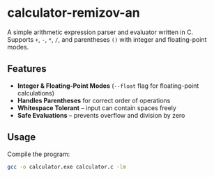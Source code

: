 # calculator-remizov-an 

A simple arithmetic expression parser and evaluator written in C.  
Supports `+`, `-`, `*`, `/`, and parentheses `()` with integer and floating-point modes.

## Features
- **Integer & Floating-Point Modes** (`--float` flag for floating-point calculations)
- **Handles Parentheses** for correct order of operations
- **Whitespace Tolerant** – input can contain spaces freely
- **Safe Evaluations** – prevents overflow and division by zero

## Usage
Compile the program:
```sh
gcc -o calculator.exe calculator.c -lm
